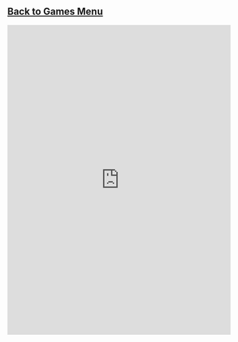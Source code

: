 ## [Back to Games Menu](https://simatalk.github.io/games)

<iframe src="https://i.simmer.io/@inbal_helzer/lazer-defender" style="width:100%;height:700px;border:0"></iframe>

